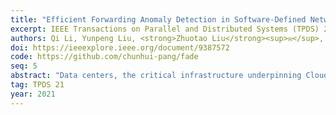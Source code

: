```yaml
---
title: "Efficient Forwarding Anomaly Detection in Software-Defined Networks"
excerpt: IEEE Transactions on Parallel and Distributed Systems (TPDS) 2021
authors: Qi Li, Yunpeng Liu, <strong>Zhuotao Liu</strong><sup>✉️</sup>, Peng Zhang, Chunhui Pang
doi: https://ieeexplore.ieee.org/document/9387572
code: https://github.com/chunhui-pang/fade
seq: 5
abstract: "Data centers, the critical infrastructure underpinning Cloud computing, often employ Software-Defined Networks (SDN) to manage cluster, wide-area and enterprise networks. As the network forwarding in SDN is dynamically programmed by controllers, it is crucial to ensure that the controller intent is correctly translated into underlying forwarding rules. Therefore, detecting and locating forwarding anomalies in SDN is a fundamental problem in production networks. Existing research proposals, roughly categorized into probing-based, packet piggybacking-based, and flow statistics analysis-based, either impose significant overhead or do not provide sufficient coverage for certain forwarding anomalies. In this article, we propose FADE , a controllable and passive measuring scheme to simultaneously deliver detection efficiency and accuracy. FADE first analyzes the entire network topology and flow rules, and then computes a minimal set of flows that can cover all forwarding rules. For each selected network flow, FADE decides the optimal number of monitoring positions on its path (much less than total number of hops), and installs dedicated rules to collect flow statistics. FADE controls the installation and expiration of these rules, along with unique flow labels, to guarantee the accuracy of collected statistics, based on which FADE algorithmically decides whether a forwarding anomaly is detected, and if so it further locates the anomaly. On top of FADE , we propose iFADE (a more scalable version of FADE ) to further optimize the usage and deployment of dedicated measurement rules. iFADE achieves over 40 percent rule reduction compared with FADE . We implement a prototype of both FADE and iFADE in about 12000 lines of code and evaluate the prototype extensively. The experiment results demonstrate \\sf (i) FADE and iFADE are accurate, e.g., they achieve over 95 percent true positive rate and 99 percent true negative rate in anomaly detection; \\sf (ii) FADE and iFADE are lightweight, e.g., they reduce the overhead of control messages compared with state-of-the-art by about 50 and 90 percent, respectively."
tag: TPDS 21
year: 2021
---
```

